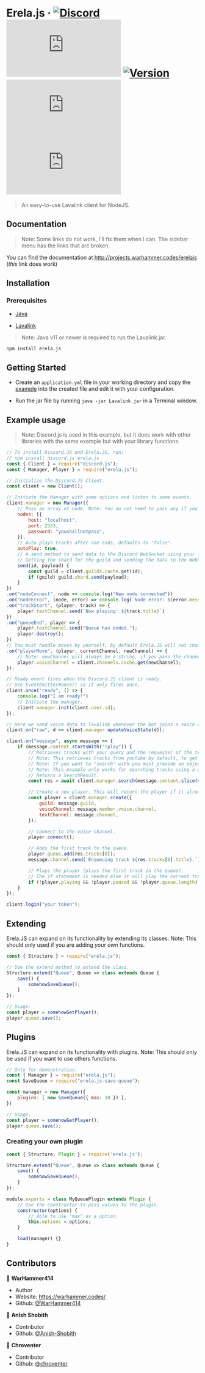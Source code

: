 # Erela.js &middot; [![Discord](https://discordapp.com/api/guilds/653436871858454538/embed.png)](https://discord.gg/D6FXw55) [![Downloads](https://badgen.net/npm/dt/erela.js)](https://www.npmjs.com/package/erela.js) [![Version](https://img.shields.io/npm/v/erela.js.svg?maxAge=3600)](https://www.npmjs.com/package/erela.js) [![GitHub Stars](https://badgen.net/github/stars/WarHammer414/erela.js)](https://github.com/WarHammer414/erela.js) [![License](https://badgen.net/github/license/WarHammer414/erela.js)](https://github.com/WarHammer414/erela.js/blob/master/LICENSE)

> An easy-to-use Lavalink client for NodeJS.

## Documentation

> Note: Some links do not work, I'll fix them when I can. The sidebar menu has the links that are broken.

You can find the documentation at <http://projects.warhammer.codes/erelajs> (*this* link does work)

## Installation

### Prerequisites

- [Java](https://www.java.com/en/download)

- [Lavalink](https://ci.fredboat.com/viewLog.html?buildId=lastSuccessful&buildTypeId=Lavalink_Build&tab=artifacts&guest=1)

> Note: Java v11 or newer is required to run the Lavalink.jar.

```shell
npm install erela.js
```

## Getting Started

- Create an `application.yml` file in your working directory and copy the [example](https://github.com/Frederikam/Lavalink/blob/master/LavalinkServer/application.yml.example) into the created file and edit it with your configuration.

- Run the jar file by running `java -jar Lavalink.jar` in a Terminal window.

## Example usage

> Note: Discord.js is used in this example, but it does work with other libraries with the same example but with your library functions.

```javascript
// To install Discord.JS and Erela.JS, run:
// npm install discord.js erela.js
const { Client } = require("discord.js");
const { Manager, Player } = require("erela.js");

// Initialize the Discord.JS Client.
const client = new Client();

// Initiate the Manager with some options and listen to some events.
client.manager = new Manager({
    // Pass an array of node. Note: You do not need to pass any if you are using the default values (ones shown below).
    nodes: [{
        host: "localhost",
        port: 2333,
        password: "youshallnotpass",
    }],
    // Auto plays tracks after one ends, defaults to "false".
    autoPlay: true,
    // A send method to send data to the Discord WebSocket using your library.
    // Getting the shard for the guild and sending the data to the WebSocket.
    send(id, payload) {
        const guild = client.guilds.cache.get(id);
        if (guild) guild.shard.send(payload);
    }
})
.on("nodeConnect", node => console.log("New node connected"))
.on("nodeError", (node, error) => console.log(`Node error: ${error.message}`))
.on("trackStart", (player, track) => {
    player.textChannel.send(`Now playing: ${track.title}`)
})
.on("queueEnd", player => {
    player.textChannel.send("Queue has ended.");
    player.destroy();
})
// You must handle moves by yourself, by default Erela.JS will not change the voice channel.
.on("playerMove", (player, currentChannel, newChannel) => {
    // Note: newChannel will always be a string, if you pass the channel object you will need to get the cached channel.
    player.voiceChannel = client.channels.cache.get(newChannel);
});

// Ready event fires when the Discord.JS client is ready.
// Use EventEmitter#once() so it only fires once.
client.once("ready", () => {
    console.log("I am ready!")
    // Initiate the manager.
    client.manager.init(client.user.id);
});

// Here we send voice data to lavalink whenever the bot joins a voice channel to play audio in the channel.
client.on("raw", d => client.manager.updateVoiceState(d));

client.on("message", async message => {
    if (message.content.startsWith("!play")) {
        // Retrieves tracks with your query and the requester of the track(s).
        // Note: This retrieves tracks from youtube by default, to get from other sources you must enable them in application.yml and provide a link for the source.
        // Note: If you want to "search" with you must provide an object with a "query" property being the query to use, and "source" being one of "youtube", "soundcloud".
        // Note: This example only works for searching tracks using a query, such as "Rick Astley - Never Gonna Give You Up".
        // Returns a SearchResult.
        const res = await client.manager.search(message.content.slice(6), message.author);

        // Create a new player. This will return the player if it already exists.
        const player = client.manager.create({
            guild: message.guild,
            voiceChannel: message.member.voice.channel,
            textChannel: message.channel,
        });

        // Connect to the voice channel.
        player.connect();

        // Adds the first track to the queue.
        player.queue.add(res.tracks[0]);
        message.channel.send(`Enqueuing track ${res.tracks[0].title}.`);

        // Plays the player (plays the first track in the queue).
        // The if statement is needed else it will play the current track again
        if (!player.playing && !player.paused && !player.queue.length) player.play();
    }
});

client.login("your token");
```

## Extending

Erela.JS can expand on its functionality by extending its classes.
Note: This should only used if you are adding *your own* functions.

```javascript
const { Structure } = require("erela.js");

// Use the extend method to extend the class.
Structure.extend("Queue", Queue => class extends Queue {
    save() {
        somehowSaveQueue();
    }
});

// Usage:
const player = somehowGetPlayer();
player.queue.save();
```

## Plugins

Erela.JS can expand on its functionality with plugins.
Note: This should only be used if you want to use others functions.

```javascript
// Only for demonstration.
const { Manager } = require("erela.js");
const SaveQueue = require("erela.js-save-queue");

const manager = new Manager({
    plugins: [ new SaveQueue({ max: 10 }) ],
})

// Usage.
const player = somehowGetPlayer();
player.queue.save();
```

### Creating your own plugin

```javascript
const { Structure, Plugin } = require('erela.js');

Structure.extend("Queue", Queue => class extends Queue {
    save() {
        somehowSaveQueue();
    }
});

module.exports = class MyQueuePlugin extends Plugin {
    // Use the constructor to pass values to the plugin.
    constructor(options) {
        // Able to use "max" as a option.
        this.options = options;
    }

    load(manager) {}
}
```

## Contributors

👤 **WarHammer414**

- Author
- Website: <https://warhammer.codes/>
- Github: [@WarHammer414](https://github.com/WarHammer414)

👤 **Anish Shobith**

- Contributor
- Github: [@Anish-Shobith](https://github.com/Anish-Shobith)

👤 **Chroventer**

- Contributor
- Github: [@chroventer](https://github.com/chroventer)
